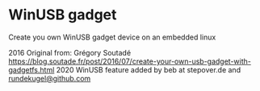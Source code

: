# WinUSB gadget

Create you own WinUSB gadget device on an embedded linux

2016 Original from: Grégory Soutadé https://blog.soutade.fr/post/2016/07/create-your-own-usb-gadget-with-gadgetfs.html
2020 WinUSB feature added by beb at stepover.de and rundekugel@github.com


